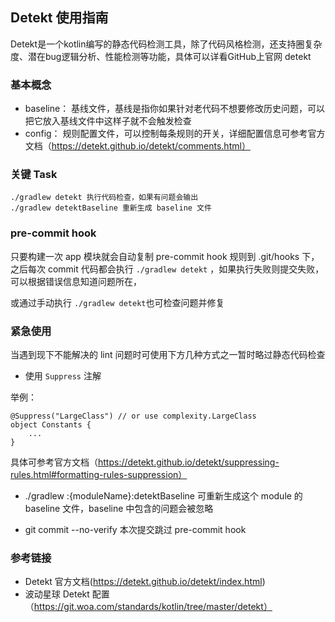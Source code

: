 ## Detekt 使用指南

Detekt是一个kotlin编写的静态代码检测工具，除了代码风格检测，还支持圈复杂度、潜在bug逻辑分析、性能检测等功能，具体可以详看GitHub上官网 detekt

### 基本概念

- baseline： 基线文件，基线是指你如果针对老代码不想要修改历史问题，可以把它放入基线文件中这样子就不会触发检查
- config： 规则配置文件，可以控制每条规则的开关，详细配置信息可参考官方文档（https://detekt.github.io/detekt/comments.html）

### 关键 Task

```
./gradlew detekt 执行代码检查，如果有问题会输出
./gradlew detektBaseline 重新生成 baseline 文件
```

### pre-commit hook

只要构建一次 app 模块就会自动复制 pre-commit hook 规则到 .git/hooks 下，之后每次 commit 代码都会执行 `./gradlew detekt` ，如果执行失败则提交失败，可以根据错误信息知道问题所在，

或通过手动执行 `./gradlew detekt`也可检查问题并修复

### 紧急使用

当遇到现下不能解决的 lint 问题时可使用下方几种方式之一暂时略过静态代码检查
- 使用 `Suppress` 注解

举例：
```
@Suppress("LargeClass") // or use complexity.LargeClass
object Constants {
    ...
}
```
具体可参考官方文档（https://detekt.github.io/detekt/suppressing-rules.html#formatting-rules-suppression）

- ./gradlew :{moduleName}:detektBaseline 
可重新生成这个 module 的 baseline 文件，baseline 中包含的问题会被忽略

- git commit --no-verify 
本次提交跳过 pre-commit hook 

### 参考链接

- Detekt 官方文档(https://detekt.github.io/detekt/index.html)
- 波动星球 Detekt 配置（https://git.woa.com/standards/kotlin/tree/master/detekt）
